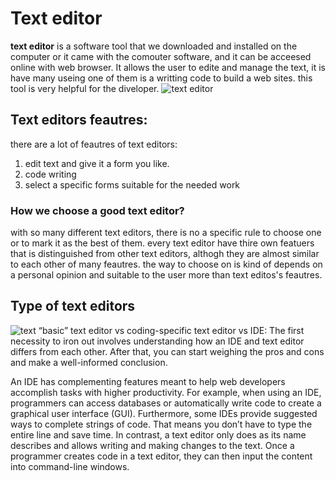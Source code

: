 # Text editor
__text editor__ is a software tool that we downloaded and installed on the computer or it came with the comouter software, and it can be acceesed online with  web browser.
It allows the user to edite and manage the text, it is have many useing one of them is a writting code to build a web sites.
this tool is very helpful for the diveloper.
![text editor](https://fossbytes.com/wp-content/uploads/2016/12/best-text-editors-for-linux-1.jpg)
## Text editors feautres:
there are a lot of feautres of text editors:
1. edit text and give it a form you like.
2. code writing
3. select a specific forms suitable for the needed work
### How we choose a good text editor?
with so many different text editors, there is no a specific rule to choose one or to mark it as the best of them.
every text editor have thire own featuers that is distinguished from other text editors, althogh they are almost similar to each other of many feautres. 
the way to choose on is kind of depends on a personal opinion and suitable to the user more than text editos's feautres.

## Type of text editors
![text](https://www.howtogeek.com/wp-content/uploads/2012/04/00_lead_image_text_editors.png)
“basic” text editor vs coding-specific text editor vs IDE:
The first necessity to iron out involves understanding how an IDE and text editor differs from each other. After that, you can start weighing the pros and cons and make a well-informed conclusion.

An IDE has complementing features meant to help web developers accomplish tasks with higher productivity.
For example, when using an IDE, programmers can access databases or automatically write code to create a graphical user interface (GUI). 
Furthermore, some IDEs provide suggested ways to complete strings of code. That means you don’t have to type the entire line and save time.
In contrast, a text editor only does as its name describes and allows writing and making changes to the text. Once a programmer creates code in a text editor,
they can then input the content into command-line windows.
